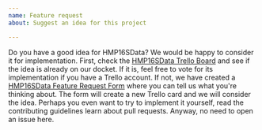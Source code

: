 ```yaml
---
name: Feature request
about: Suggest an idea for this project

---
```


Do you have a good idea for HMP16SData? We would be happy to consider it for implementation. First, check the [HMP16SData Trello Board](https://trello.com/b/bS1FPmdT/hmp16sdata) and see if the idea is already on our docket. If it is, feel free to vote for its implementation if you have a Trello account. If not, we have created a [HMP16SData Feature Request Form](https://goo.gl/forms/f4RQSV7qL4zy7f5g1) where you can tell us what you're thinking about. The form will create a new Trello card and we will consider the idea. Perhaps you even want to try to implement it yourself, read the contributing guidelines learn about pull requests. Anyway, no need to open an issue here.
